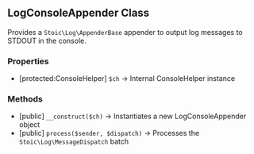 ## LogConsoleAppender Class
Provides a `Stoic\Log\AppenderBase` appender to output log messages to STDOUT in
the console.

### Properties
- [protected:ConsoleHelper] `$ch` -> Internal ConsoleHelper instance

### Methods
- [public] `__construct($ch)` -> Instantiates a new LogConsoleAppender object
- [public] `process($sender, $dispatch)` -> Processes the `Stoic\Log\MessageDispatch` batch